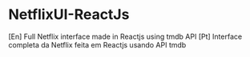 # NetflixUI-ReactJs
[En] Full Netflix interface made in Reactjs using tmdb API   [Pt] Interface completa da Netflix feita em Reactjs usando API tmdb 
